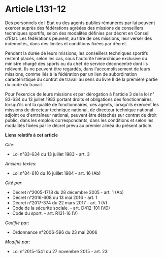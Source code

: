 # Article L131-12

Des personnels de l'Etat ou des agents publics rémunérés par lui peuvent exercer auprès des fédérations agréées des missions
de conseillers techniques sportifs, selon des modalités définies par décret en Conseil d'Etat. Les fédérations peuvent, au
titre de ces missions, leur verser des indemnités, dans des limites et conditions fixées par décret.

Pendant la durée de leurs missions, les conseillers techniques sportifs restent placés, selon les cas, sous l'autorité
hiérarchique exclusive du ministre chargé des sports ou du chef de service déconcentré dont ils relèvent. Ils ne peuvent être
regardés, dans l'accomplissement de leurs missions, comme liés à la fédération par un lien de subordination caractéristique
du contrat de travail au sens du livre II de la première partie du code du travail.

Pour l'exercice de leurs missions et par dérogation à l'article 3 de la loi n° 83-634 du 13 juillet 1983 portant droits et
obligations des fonctionnaires, lorsqu'ils ont la qualité de fonctionnaires, ces agents, lorsqu'ils exercent les missions de
directeur technique national, de directeur technique national adjoint ou d'entraîneur national, peuvent être détachés sur
contrat de droit public, dans les emplois correspondants, dans les conditions et selon les modalités fixées par le décret
prévu au premier alinéa du présent article.

**Liens relatifs à cet article**

_Cite_:

  - Loi n°83-634 du 13 juillet 1983 - art. 3

_Anciens textes_:

  - Loi n°84-610 du 16 juillet 1984 - art. 16 (Ab)

_Cité par_:

  - Décret n°2005-1718 du 28 décembre 2005 - art. 1 (Ab)
  - Décret n°2016-608 du 13 mai 2016 - art. 1
  - Décret n°2017-374 du 22 mars 2017 - art. 1 (V)
  - Code de la sécurité sociale. - art. D412-101 (VD)
  - Code du sport. - art. R131-16 (V)

_Codifié par_:

  - Ordonnance n°2006-596 du 23 mai 2006

_Modifié par_:

  - Loi n°2015-1541 du 27 novembre 2015 - art. 23
